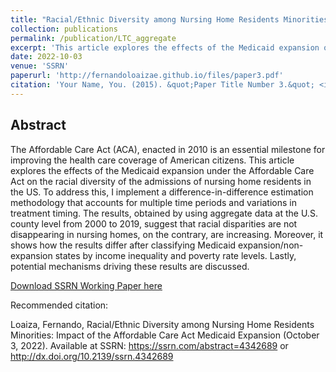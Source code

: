 ```yaml
---
title: "Racial/Ethnic Diversity among Nursing Home Residents Minorities: Impact of the Affordable Care Act Medicaid Expansion"
collection: publications
permalink: /publication/LTC_aggregate
excerpt: 'This article explores the effects of the Medicaid expansion on the racial diversity of the admissions of nursing home residents in the US.'
date: 2022-10-03
venue: 'SSRN'
paperurl: 'http://fernandoloaizae.github.io/files/paper3.pdf'
citation: 'Your Name, You. (2015). &quot;Paper Title Number 3.&quot; <i>Journal 1</i>. 1(3).'
---
```


## Abstract

The Affordable Care Act (ACA), enacted in 2010 is an essential milestone for improving the health care coverage of American citizens. This article explores the effects of the Medicaid expansion under the Affordable Care Act on the racial diversity of the admissions of nursing home residents in the US. To address this, I implement a difference-in-difference estimation methodology that accounts for multiple time periods and variations in treatment timing. The results, obtained by using aggregate data at the U.S. county level from 2000 to 2019, suggest that racial disparities are not disappearing in nursing homes, on the contrary, are increasing. Moreover, it shows how the results differ after classifying Medicaid expansion/non-expansion states by income inequality and poverty rate levels. Lastly, potential mechanisms driving these results are discussed.

[Download SSRN Working Paper here](https://papers.ssrn.com/sol3/papers.cfm?abstract_id=4342689)

Recommended citation: </br>

Loaiza, Fernando, Racial/Ethnic Diversity among Nursing Home Residents Minorities: Impact of the Affordable Care Act Medicaid Expansion (October 3, 2022). Available at SSRN: https://ssrn.com/abstract=4342689 or http://dx.doi.org/10.2139/ssrn.4342689
